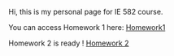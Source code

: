 
Hi, this is my personal page for IE 582 course.

You can access Homework 1 here:
[Homework1](Homework_1.html)

Homework 2 is ready !
[Homework 2](Homework2_IE582.html)
